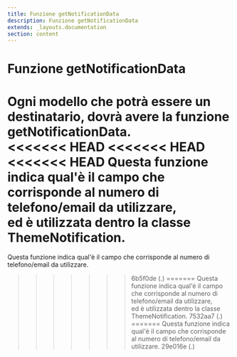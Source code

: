 ```yaml
---
title: Funzione getNotificationData
description: Funzione getNotificationData
extends: _layouts.documentation
section: content
---
```


# Funzione getNotificationData

Ogni modello che potrà essere un destinatario, **dovrà avere la funzione getNotificationData**.  
<<<<<<< HEAD
<<<<<<< HEAD
<<<<<<< HEAD
Questa funzione indica qual'è il campo che corrisponde al numero di telefono/email da utilizzare,  
ed è utilizzata dentro la classe ThemeNotification.
=======
Questa funzione indica qual'è il campo che corrisponde al numero di telefono/email da utilizzare.
>>>>>>> 6b5f0de (.)
=======
Questa funzione indica qual'è il campo che corrisponde al numero di telefono/email da utilizzare,  
ed è utilizzata dentro la classe ThemeNotification.
>>>>>>> 7532aa7 (.)
=======
Questa funzione indica qual'è il campo che corrisponde al numero di telefono/email da utilizzare.
>>>>>>> 29e016e (.)
